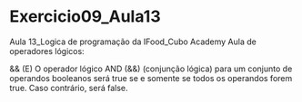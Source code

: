 # Exercicio09_Aula13
Aula 13_Logica de programação da IFood_Cubo Academy
Aula de operadores lógicos:

&& (E) O operador lógico AND (&&) (conjunção lógica) para um conjunto de operandos booleanos será true se e somente se todos os operandos forem true. Caso contrário, será false.